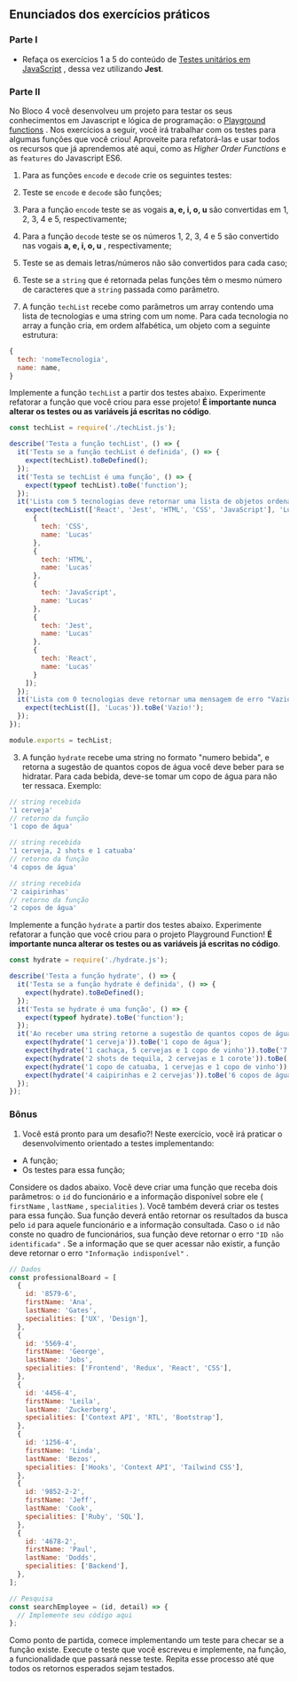 ## Enunciados dos exercícios práticos

### Parte I

 - Refaça os exercícios 1 a 5 do conteúdo de [Testes unitários em JavaScript](https://app.betrybe.com/course/fundamentals/introducao-a-javascript-es6-e-testes-unitarios/testes-unitarios-em-javascript/eb321d06-e126-4c84-8d7e-6134973bf081/exercicios/1ba16927-9b43-4d60-a22f-0153d4285cb6/agora-a-pratica/cc9e087b-eca5-437c-9bbc-d6217204c80e?use_case=side_bar) , dessa vez utilizando **Jest**.

### Parte II

No Bloco 4 você desenvolveu um projeto para testar os seus conhecimentos em Javascript e lógica de programação: o [Playground functions](https://github.com/tryber/sd-011-project-playground-functions) . Nos exercícios a seguir, você irá trabalhar com os testes para algumas funções que você criou! Aproveite para refatorá-las e usar todos os recursos que já aprendemos até aqui, como as _Higher Order Functions_ e as `features` do Javascript ES6.

1. Para as funções `encode` e `decode` crie os seguintes testes:
  1. Teste se `encode` e `decode` são funções;
  2. Para a função `encode` teste se as vogais **a, e, i, o, u** são convertidas em 1, 2, 3, 4 e 5, respectivamente;
  3. Para a função `decode` teste se os números 1, 2, 3, 4 e 5 são convertido nas vogais **a, e, i, o, u** , respectivamente;
  4. Teste se as demais letras/números não são convertidos para cada caso;
  5. Teste se a `string` que é retornada pelas funções têm o mesmo número de caracteres que a `string` passada como parâmetro.

2. A função `techList` recebe como parâmetros um array contendo uma lista de tecnologias e uma string com um nome. Para cada tecnologia no array a função cria, em ordem alfabética, um objeto com a seguinte estrutura:

~~~javascript
{
  tech: 'nomeTecnologia',
  name: name,
}
~~~

Implemente a função `techList` a partir dos testes abaixo. Experimente refatorar a função que você criou para esse projeto! **É importante nunca alterar os testes ou as variáveis já escritas no código**.

~~~javascript
const techList = require('./techList.js');

describe('Testa a função techList', () => {
  it('Testa se a função techList é definida', () => {
    expect(techList).toBeDefined();
  });
  it('Testa se techList é uma função', () => {
    expect(typeof techList).toBe('function');
  });
  it('Lista com 5 tecnologias deve retornar uma lista de objetos ordenados', () => {
    expect(techList(['React', 'Jest', 'HTML', 'CSS', 'JavaScript'], 'Lucas')).toEqual([
      {
        tech: 'CSS',
        name: 'Lucas'
      },
      {
        tech: 'HTML',
        name: 'Lucas'
      },
      {
        tech: 'JavaScript',
        name: 'Lucas'
      },
      {
        tech: 'Jest',
        name: 'Lucas'
      },
      {
        tech: 'React',
        name: 'Lucas'
      }
    ]);
  });
  it('Lista com 0 tecnologias deve retornar uma mensagem de erro "Vazio!"', () => {
    expect(techList([], 'Lucas')).toBe('Vazio!');
  });
});

module.exports = techList;
~~~

3. A função `hydrate` recebe uma string no formato "numero bebida", e retorna a sugestão de quantos copos de água você deve beber para se hidratar. Para cada bebida, deve-se tomar um copo de água para não ter ressaca. Exemplo:

~~~javascript
// string recebida
'1 cerveja'
// retorno da função
'1 copo de água'

// string recebida
'1 cerveja, 2 shots e 1 catuaba'
// retorno da função
'4 copos de água'

// string recebida
'2 caipirinhas'
// retorno da função
'2 copos de água'
~~~

Implemente a função `hydrate` a partir dos testes abaixo. Experimente refatorar a função que você criou para o projeto Playground Function! **É importante nunca alterar os testes ou as variáveis já escritas no código**.

~~~javascript
const hydrate = require('./hydrate.js');

describe('Testa a função hydrate', () => {
  it('Testa se a função hydrate é definida', () => {
    expect(hydrate).toBeDefined();
  });
  it('Testa se hydrate é uma função', () => {
    expect(typeof hydrate).toBe('function');
  });
  it('Ao receber uma string retorne a sugestão de quantos copos de água deve-se beber', () => {
    expect(hydrate('1 cerveja')).toBe('1 copo de água');
    expect(hydrate('1 cachaça, 5 cervejas e 1 copo de vinho')).toBe('7 copos de água');
    expect(hydrate('2 shots de tequila, 2 cervejas e 1 corote')).toBe('5 copos de água');
    expect(hydrate('1 copo de catuaba, 1 cervejas e 1 copo de vinho')).toBe('3 copos de água');
    expect(hydrate('4 caipirinhas e 2 cervejas')).toBe('6 copos de água');
  });
});
~~~

### Bônus

1. Você está pronto para um desafio?! Neste exercício, você irá praticar o desenvolvimento orientado a testes implementando:
  - A função;
  - Os testes para essa função;

Considere os dados abaixo. Você deve criar uma função que receba dois parâmetros: o `id` do funcionário e a informação disponível sobre ele ( `firstName` , `lastName` , `specialities` ). Você também deverá criar os testes para essa função. Sua função deverá então retornar os resultados da busca pelo `id` para aquele funcionário e a informação consultada. Caso o `id` não conste no quadro de funcionários, sua função deve retornar o erro `"ID não identificada"` . Se a informação que se quer acessar não existir, a função deve retornar o erro `"Informação indisponível"` .

~~~javascript
// Dados
const professionalBoard = [
  {
    id: '8579-6',
    firstName: 'Ana',
    lastName: 'Gates',
    specialities: ['UX', 'Design'],
  },
  {
    id: '5569-4',
    firstName: 'George',
    lastName: 'Jobs',
    specialities: ['Frontend', 'Redux', 'React', 'CSS'],
  },
  {
    id: '4456-4',
    firstName: 'Leila',
    lastName: 'Zuckerberg',
    specialities: ['Context API', 'RTL', 'Bootstrap'],
  },
  {
    id: '1256-4',
    firstName: 'Linda',
    lastName: 'Bezos',
    specialities: ['Hooks', 'Context API', 'Tailwind CSS'],
  },
  {
    id: '9852-2-2',
    firstName: 'Jeff',
    lastName: 'Cook',
    specialities: ['Ruby', 'SQL'],
  },
  {
    id: '4678-2',
    firstName: 'Paul',
    lastName: 'Dodds',
    specialities: ['Backend'],
  },
];

// Pesquisa
const searchEmployee = (id, detail) => {
  // Implemente seu código aqui
};
~~~

Como ponto de partida, comece implementando um teste para checar se a função existe. Execute o teste que você escreveu e implemente, na função, a funcionalidade que passará nesse teste. Repita esse processo até que todos os retornos esperados sejam testados.
